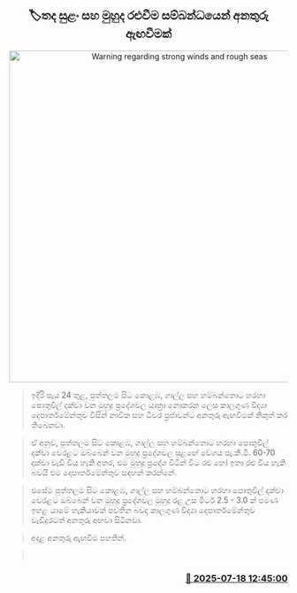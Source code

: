 <p align='center'><b><h2 align='center' title='Warning regarding strong winds and rough seas'>🏷තද සුළං සහ මුහුද රළුවීම සම්බන්ධයෙන් අනතුරු ඇඟවීමක්</h2></b></p>
<p align='center'><img src='https://helakuru.sgp1.cdn.digitaloceanspaces.com/esana/images/lib/weather-warning[1].jpg' width='600' alt='Warning regarding strong winds and rough seas'></p>

> ඉදිරි පැය 24 තුළ, පුත්තලම සිට කොළඹ, ගාල්ල සහ හම්බන්තොට හරහා පොතුවිල් දක්වා වන මුහුදු ප්‍රදේශවල යාත්‍රා නොකරන ලෙස කාලගුණ විද්‍යා දෙපාර්තමේන්තුව විසින් නාවික සහ ධීවර ප්‍රජාවන්ට අනතුරු ඇඟවීමක් නිකුත් කර තිබෙනවා.

> ඒ අනුව, පුත්තලම සිට කොළඹ, ගාල්ල සහ හම්බන්තොට හරහා පොතුවිල් දක්වා වෙරළට ඔබ්බෙන් වන මුහුදු ප්‍රදේශවල සුළඟේ වේගය පැ.කි.මී. 60-70 දක්වා වැඩි විය හැකි අතර, එම මුහුදු ප්‍රදේශ විටින් විට රළු හෝ ඉතා රළු විය හැකි බවයි එම දෙපාර්තමේන්තුව සඳහන් කරන්නේ.

> එසේම පුත්තලම සිට කොළඹ, ගාල්ල සහ හම්බන්තොට හරහා පොතුවිල් දක්වා වෙරළට ඔබ්බෙන් වන මුහුදු ප්‍රදේශවල මුහුදු රළ උස මීටර් 2.5 - 3.0 ක් පමණ ඉහළ යාමේ හැකියාවක් පවතින බවද කාලගුණ විද්‍යා දෙපාර්තමේන්තුව වැඩිදුරටත් අනතුරු අඟවා සිටිනවා.

> අදාළ අනතුරු ඇඟවීම පහතින්.

>  



<h3 align='right'><a href='https://www.helakuru.lk/esana/p/111970/'>📅 2025-07-18 12:45:00</a></h3>
